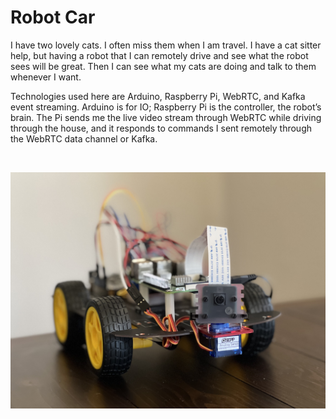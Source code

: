 # Robot Car

I have two lovely cats. I often miss them when I am travel. I have a cat sitter help, but having a robot that I can remotely drive and see what the robot sees will be great. Then I can see what my cats are doing and talk to them whenever I want.   

Technologies used here are Arduino, Raspberry Pi, WebRTC, and Kafka event streaming. Arduino is for IO; Raspberry Pi is the controller, the robot’s brain. The Pi sends me the live video stream through WebRTC while driving through the house, and it responds to commands I sent remotely through the WebRTC data channel or Kafka.

<br>

![alt text](./images/IMG_0682.jpeg)


